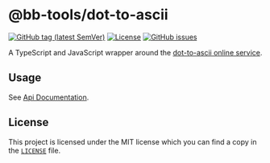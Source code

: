 # @bb-tools/dot-to-ascii

[![GitHub tag (latest SemVer)](https://img.shields.io/github/v/tag/bbenoist/node-tools?label=Version&logo=git&sort=semver)](https://github.com/bbenoist/node-tools/releases)
[![License](https://img.shields.io/github/license/bbenoist/node-tools?label=License&logo=github)](https://raw.githubusercontent.com/bbenoist/node-tools/master/LICENSE)
[![GitHub issues](https://img.shields.io/github/issues/bbenoist/node-tools?label=Issues&logo=github)](https://github.com/bbenoist/node-tools/issues)

A TypeScript and JavaScript wrapper around the [dot-to-ascii online service](https://github.com/ggerganov/dot-to-ascii).

## Usage

See [Api Documentation](https://github.com/bbenoist/node-tools/tree/master/doc/projects/dot-to-ascii.md).

## License

This project is licensed under the MIT license which you can find a copy in the [`LICENSE`](https://raw.githubusercontent.com/bbenoist/node-tools/master/LICENSE) file.
